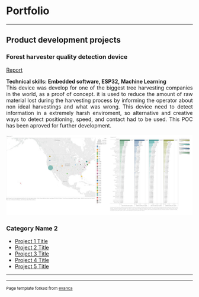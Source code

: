 # Portfolio

---
## Product development projects

### Forest harvester quality detection device
<p align="left">
<a href="/pdf/Project%20-%20Electric%20Vehicles.pdf">Report</a>  
</p>
<strong> Technical skills: Embedded software, ESP32, Machine Learning </strong>
<br>
<div style="text-align: justify"> This device was develop for one of the biggest tree harvesting companies in the world, as a proof of concept. it is used to reduce the amount of raw material lost during the harvesting process by informing the operator about non ideal harvestings and what was wrong. This device need to detect information in a extremely harsh enviroment, so alternative and creative ways to detect positioning, speed, and contact had to be used.  This POC has been aproved for further development.</div>
<br>
<img src="https://github.com/jessiehangle/jessiehangle.github.io/blob/master/images/tableau.jpg?raw=true"/>
<br>


### Category Name 2

- [Project 1 Title](http://example.com/)
- [Project 2 Title](http://example.com/)
- [Project 3 Title](http://example.com/)
- [Project 4 Title](http://example.com/)
- [Project 5 Title](http://example.com/)

---




---
<p style="font-size:11px">Page template forked from <a href="https://github.com/evanca/quick-portfolio">evanca</a></p>
<!-- Remove above link if you don't want to attibute -->
